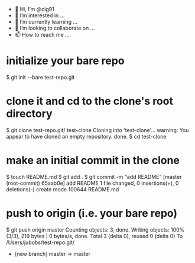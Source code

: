 - 👋 Hi, I’m @cig91
- 👀 I’m interested in ...
- 🌱 I’m currently learning ...
- 💞️ I’m looking to collaborate on ...
- 📫 How to reach me ...

<!---
cig91/cig91 is a ✨ special ✨ repository because its `README.md` (this file) appears on your GitHub profile.
You can click the Preview link to take a look at your changes.
--->
# initialize your bare repo
$ git init --bare test-repo.git

# clone it and cd to the clone's root directory
$ git clone test-repo.git/ test-clone
Cloning into 'test-clone'...
warning: You appear to have cloned an empty repository.
done.
$ cd test-clone

# make an initial commit in the clone
$ touch README.md
$ git add . 
$ git commit -m "add README"
[master (root-commit) 65aab0e] add README
 1 file changed, 0 insertions(+), 0 deletions(-)
 create mode 100644 README.md

# push to origin (i.e. your bare repo)
$ git push origin master
Counting objects: 3, done.
Writing objects: 100% (3/3), 219 bytes | 0 bytes/s, done.
Total 3 (delta 0), reused 0 (delta 0)
To /Users/jubobs/test-repo.git/
 * [new branch]      master -> master
